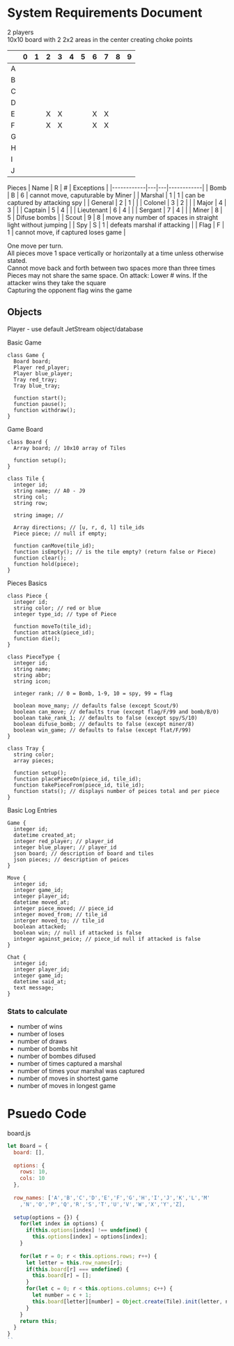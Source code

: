 # System Requirements Document

2 players  
10x10 board with 2 2x2 areas in the center creating choke points

|   | 0 | 1 | 2 | 3 | 4 | 5 | 6 | 7 | 8 | 9 |
|---|---|---|---|---|---|---|---|---|---|---|
| A |   |   |   |   |   |   |   |   |   |   |
| B |   |   |   |   |   |   |   |   |   |   |
| C |   |   |   |   |   |   |   |   |   |   |
| D |   |   |   |   |   |   |   |   |   |   |
| E |   |   | X | X |   |   | X | X |   |   |
| F |   |   | X | X |   |   | X | X |   |   |
| G |   |   |   |   |   |   |   |   |   |   |
| H |   |   |   |   |   |   |   |   |   |   |
| I |   |   |   |   |   |   |   |   |   |   |
| J |   |   |   |   |   |   |   |   |   |   |

Pieces
| Name       | R | # | Exceptions |
|------------|---|---|------------|
| Bomb       | B | 6 | cannot move, caputurable by Miner |
| Marshal    | 1 | 1 | can be captured by attacking spy |
| General    | 2 | 1 |  |
| Colonel    | 3 | 2 |  |
| Major      | 4 | 3 |  |
| Captain    | 5 | 4 |  |
| Lieutenant | 6 | 4 |  |
| Sergant    | 7 | 4 |  |
| Miner      | 8 | 5 | Difuse bombs |
| Scout      | 9 | 8 | move any number of spaces in straight light without jumping |
| Spy        | S | 1 | defeats marshal if attacking |
| Flag       | F | 1 | cannot move, if captured loses game |

One move per turn.   
All pieces move 1 space vertically or horizontally at a time unless otherwise stated.  
Cannot move back and forth between two spaces more than three times  
Pieces may not share the same space.
On attack: Lower # wins. If the attacker wins they take the square  
Capturing the opponent flag wins the game  

## Objects

Player - use default JetStream object/database  

Basic Game
```
class Game {
  Board board; 
  Player red_player;
  Player blue_player;
  Tray red_tray;
  Tray blue_tray;
  
  function start();
  function pause();
  function withdraw();
}
```

Game Board
```
class Board {
  Array board; // 10x10 array of Tiles
  
  function setup();
}

class Tile {
  integer id;
  string name; // A0 - J9
  string col;
  string row;
  
  string image; //
  
  Array directions; // [u, r, d, l] tile_ids
  Piece piece; // null if empty;
  
  function canMove(tile_id);
  function isEmpty(); // is the tile empty? (return false or Piece)
  function clear();
  function hold(piece);
}
``` 

Pieces Basics
```
class Piece {
  integer id;
  string color; // red or blue
  integer type_id; // type of Piece
  
  function moveTo(tile_id);
  function attack(piece_id);
  function die();
}

class PieceType {
  integer id;
  string name;
  string abbr;
  string icon;
  
  integer rank; // 0 = Bomb, 1-9, 10 = spy, 99 = flag
  
  boolean move_many; // defaults false (except Scout/9)
  boolean can_move; // defaults true (except flag/F/99 and bomb/B/0)
  boolean take_rank_1; // defaults to false (except spy/S/10)
  boolean difuse_bomb; // defaults to false (except miner/8)
  boolean win_game; // defaults to false (except flat/F/99)
}

class Tray {
  string color;
  array pieces;
  
  function setup();
  function placePieceOn(piece_id, tile_id);
  function takePieceFrom(piece_id, tile_id);
  function stats(); // displays number of peices total and per piece
}
```

Basic Log Entries
```
Game {
  integer id;
  datetime created_at;
  integer red_player; // player_id
  integer blue_player; // player_id
  json board; // description of board and tiles
  json pieces; // description of peices
}

Move {
  integer id;
  integer game_id;
  integer player_id;
  datetime moved_at;
  integer piece_moved; // piece_id
  integer moved_from; // tile_id
  interger moved_to; // tile_id
  boolean attacked; 
  boolean win; // null if attacked is false
  integer against_peice; // piece_id null if attacked is false
}

Chat {
  integer id;
  integer player_id;
  integer game_id;
  datetime said_at;
  text message;
}
```

### Stats to calculate

* number of wins
* number of loses
* number of draws
* number of bombs hit
* number of bombes difused
* number of times captured a marshal
* number of times your marshal was captured
* number of moves in shortest game
* number of moves in longest game

# Psuedo Code
board.js
```js
let Board = {
  board: [],
  
  options: {
    rows: 10,
    cols: 10
  },
  
  row_names: ['A','B','C','D','E','F','G','H','I','J','K','L','M'
    ,'N','O','P','Q','R','S','T','U','V','W','X','Y','Z],
  
  setup(options = {}) {   
    for(let index in options) {
      if(this.options[index] !== undefined) {
        this.options[index] = options[index];
    }
    
    for(let r = 0; r < this.options.rows; r++) {
      let letter = this.row_names[r];
      if(this.board[r] === undefined) {
        this.board[r] = [];
      }
      for(let c = 0; r < this.options.columns; c++) {
        let number = c + 1;
        this.board[letter][number] = Object.create(Tile).init(letter, number, this.options);
      }
    }
    return this;
  }
}
``
